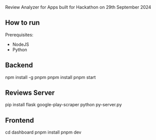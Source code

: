 Review Analyzer for Apps built for Hackathon on 29th September 2024

## How to run

Prerequisites:
- NodeJS
- Python


## Backend
npm install -g pnpm
pnpm install
pnpm start


## Reviews Server
pip install flask google-play-scraper
python py-server.py

## Frontend
cd dashboard
pnpm install
pnpm dev
